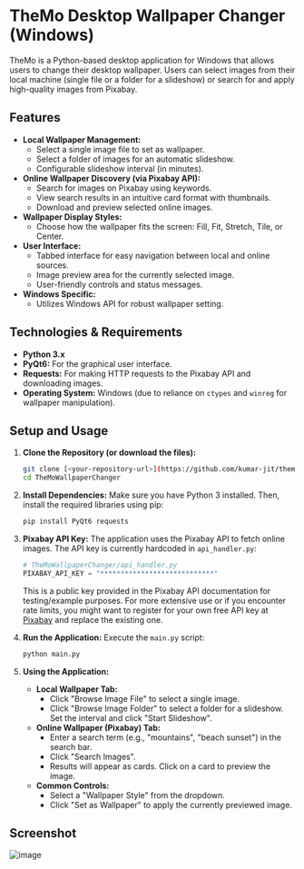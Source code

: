 # TheMo Desktop Wallpaper Changer (Windows)

TheMo is a Python-based desktop application for Windows that allows users to change their desktop wallpaper. Users can select images from their local machine (single file or a folder for a slideshow) or search for and apply high-quality images from Pixabay.

## Features

* **Local Wallpaper Management:**
    * Select a single image file to set as wallpaper.
    * Select a folder of images for an automatic slideshow.
    * Configurable slideshow interval (in minutes).
* **Online Wallpaper Discovery (via Pixabay API):**
    * Search for images on Pixabay using keywords.
    * View search results in an intuitive card format with thumbnails.
    * Download and preview selected online images.
* **Wallpaper Display Styles:**
    * Choose how the wallpaper fits the screen: Fill, Fit, Stretch, Tile, or Center.
* **User Interface:**
    * Tabbed interface for easy navigation between local and online sources.
    * Image preview area for the currently selected image.
    * User-friendly controls and status messages.
* **Windows Specific:**
    * Utilizes Windows API for robust wallpaper setting.

## Technologies & Requirements

* **Python 3.x**
* **PyQt6:** For the graphical user interface.
* **Requests:** For making HTTP requests to the Pixabay API and downloading images.
* **Operating System:** Windows (due to reliance on `ctypes` and `winreg` for wallpaper manipulation).

## Setup and Usage

1.  **Clone the Repository (or download the files):**
    ```bash
    git clone [<your-repository-url>](https://github.com/kumar-jit/themo)
    cd TheMoWallpaperChanger
    ```

2.  **Install Dependencies:**
    Make sure you have Python 3 installed. Then, install the required libraries using pip:
    ```bash
    pip install PyQt6 requests
    ```

3.  **Pixabay API Key:**
    The application uses the Pixabay API to fetch online images. The API key is currently hardcoded in `api_handler.py`:
    ```python
    # TheMoWallpaperChanger/api_handler.py
    PIXABAY_API_KEY = "****************************"
    ```
    This is a public key provided in the Pixabay API documentation for testing/example purposes. For more extensive use or if you encounter rate limits, you might want to register for your own free API key at [Pixabay](https://pixabay.com/api/docs/) and replace the existing one.

4.  **Run the Application:**
    Execute the `main.py` script:
    ```bash
    python main.py
    ```

5.  **Using the Application:**
    * **Local Wallpaper Tab:**
        * Click "Browse Image File" to select a single image.
        * Click "Browse Image Folder" to select a folder for a slideshow. Set the interval and click "Start Slideshow".
    * **Online Wallpaper (Pixabay) Tab:**
        * Enter a search term (e.g., "mountains", "beach sunset") in the search bar.
        * Click "Search Images".
        * Results will appear as cards. Click on a card to preview the image.
    * **Common Controls:**
        * Select a "Wallpaper Style" from the dropdown.
        * Click "Set as Wallpaper" to apply the currently previewed image.

## Screenshot
![image](https://github.com/user-attachments/assets/49a52656-9dbf-42b5-867f-b2abfd73eb25)

